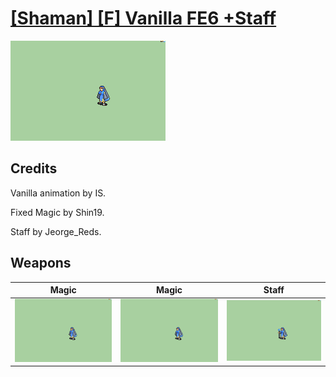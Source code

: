 # [\[Shaman\] \[F\] Vanilla FE6 +Staff](./)

<img src="./6.%20Magic/Magic_000.png" alt="[Shaman] [F] Vanilla FE6 +Staff standing" />

## Credits

Vanilla animation by IS.

Fixed Magic by Shin19.

Staff by Jeorge_Reds.

## Weapons


|Magic |Magic |Staff |
|  :---: | :---: | :---: |
| <img alt="Magic animation" src="./6.%20Magic/Magic.gif" /> | <img alt="Magic animation" src="./6.%20Magic%20(Fixed)/Magic.gif" /> | <img alt="Staff animation" src="./7.%20Staff/Staff.gif" /> |
